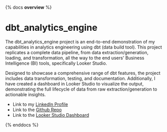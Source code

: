 {% docs __overview__ %}

# dbt_analytics_engine 

The dbt_analytics_engine project is an end-to-end demonstration of my capabilities in analytics engineering using dbt (data build tool). This project replicates a complete data pipeline, from data extraction/generation, loading, and transformation, all the way to the end users' Business Intelligence (BI) tools, specifically Looker Studio.

Designed to showcase a comprehensive range of dbt features, the project includes data transformation, testing, and documentation. Additionally, I have created a dashboard in Looker Studio to visualize the output, demonstrating the full lifecycle of data from raw extraction/generation to actionable insights.

- Link to my [LinkedIn Profile](<https://www.linkedin.com/in/moe-abbas>)
- Link to the [Github Repo](<https://github.com/moeabbas6/dbt_analytics_engine>)
- Link to the [Looker Studio Dashboard](<https://lookerstudio.google.com/s/rOJ0K7DkWyo>)

{% enddocs %}